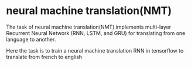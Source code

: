 #  neural machine translation(NMT)
The task of neural machine translation(NMT) implements multi-layer Recurrent Neural Network (RNN, LSTM, and GRU) for translating from one language to another.

Here the task is to train a neural machine translation RNN in tensorflow to translate from french to english
